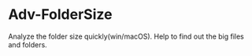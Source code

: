 # Adv-FolderSize
 Analyze the folder size quickly(win/macOS). Help to find out the big files and folders.
